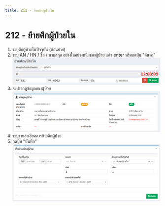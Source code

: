 ```yaml
---
title: 212 - ย้ายตึกผู้ป่วยใน
---
```


# 212 - ย้ายตึกผู้ป่วยใน

1. ระบุตึกผู้ป่วยในปัจจุบัน (ก่อนย้าย)
2. ระบุ AN / HN / ชื่อ / นามสกุล อย่างใดอย่างหนึ่งของผู้ป่วย แล้ว enter หรือกดปุ่ม "ค้นหา"
![Logo](./img/image212-1.png)
3. จะปรากฎข้อมูลของผู้ป่วย
![Logo](./img/image212-2.png)
4. ระบุรายละเอียดการย้ายตึกผู้ป่วย
5. กดปุ่ม "บันทึก"
![Logo](./img/image212-3.png)
 
 
